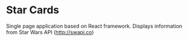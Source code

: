 # Star Cards

Single page application based on React framework.  Displays information
from Star Wars API (http://swapi.co)
